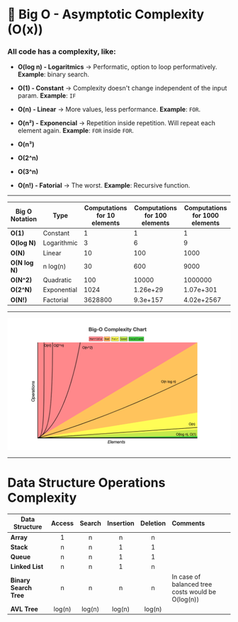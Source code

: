 # 🧐 Big O - Asymptotic Complexity (O(x))

### All code has a complexity, like:

- **O(log n) - Logaritmics** → Performatic, option to loop performatively. **Example**: binary search.

- **O(1) - Constant** -> Complexity doesn't change independent of the input param. **Example**: `IF`

- **O(n) - Linear** → More values, less performance. **Example**: `FOR`.

- **O(n²) - Exponencial** → Repetition inside repetition. Will repeat each element again. **Example**: `FOR` inside `FOR`.

- **O(n³)**

- **O(2^n)**

- **O(3^n)**

- **O(n!) - Fatorial** -> The worst.  **Example**: Recursive function. 

___

| Big O Notation | Type        | Computations for 10 elements | Computations for 100 elements | Computations for 1000 elements |
| -------------- | ----------- | ---------------------------- | ----------------------------- | ------------------------------ |
| **O(1)**       | Constant    | 1                            | 1                             | 1                              |
| **O(log N)**   | Logarithmic | 3                            | 6                             | 9                              |
| **O(N)**       | Linear      | 10                           | 100                           | 1000                           |
| **O(N log N)** | n log(n)    | 30                           | 600                           | 9000                           |
| **O(N^2)**     | Quadratic   | 100                          | 10000                         | 1000000                        |
| **O(2^N)**     | Exponential | 1024                         | 1.26e+29                      | 1.07e+301                      |
| **O(N!)**      | Factorial   | 3628800                      | 9.3e+157                      | 4.02e+2567                     |

___

![Complexity Chart](examples/big-o-example.png)

___

# Data Structure Operations Complexity

| Data Structure         | Access | Search | Insertion | Deletion | Comments                                          |
| ---------------------- | :----: | :----: | :-------: | :------: | :------------------------------------------------ |
| **Array**              |   1    |   n    |     n     |    n     |                                                   |
| **Stack**              |   n    |   n    |     1     |    1     |                                                   |
| **Queue**              |   n    |   n    |     1     |    1     |                                                   |
| **Linked List**        |   n    |   n    |     1     |    n     |                                                   |
| **Binary Search Tree** |   n    |   n    |     n     |    n     | In case of balanced tree costs would be O(log(n)) |
| **AVL Tree**           | log(n) | log(n) |  log(n)   |  log(n)  |                                                   |